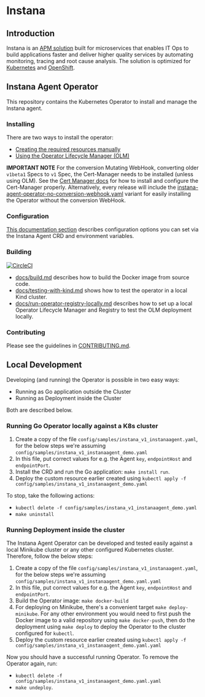 # Instana

## Introduction

Instana is an [APM solution](https://www.instana.com/product-overview/) built for microservices that enables IT Ops to build applications faster and deliver higher quality services by automating monitoring, tracing and root cause analysis. The solution is optimized for [Kubernetes](https://www.instana.com/automatic-kubernetes-monitoring/) and [OpenShift](https://www.instana.com/blog/automatic-root-cause-analysis-for-openshift-applications/).

## Instana Agent Operator

This repository contains the Kubernetes Operator to install and manage the Instana agent.

### Installing

There are two ways to install the operator:

* [Creating the required resources manually](https://www.instana.com/docs/setup_and_manage/host_agent/on/kubernetes/#install-operator-manually)
* [Using the Operator Lifecycle Manager (OLM)](https://www.instana.com/docs/setup_and_manage/host_agent/on/openshift/#install-operator-via-olm)

**IMPORTANT NOTE** For the conversion Mutating WebHook, converting older `v1beta1` Specs to `v1` Spec, the Cert-Manager needs to
be installed (unless using OLM). See the [Cert Manager docs](https://cert-manager.io/docs/installation/) for how to
install and configure the Cert-Manager properly.
Alternatively, every release will include the [instana-agent-operator-no-conversion-webhook.yaml](https://github.com/instana/instana-agent-operator/releases/latest/download/instana-agent-operator-no-conversion-webhook.yaml) variant for easily installing the Operator without the conversion WebHook.

### Configuration

[This documentation section](https://www.instana.com/docs/setup_and_manage/host_agent/on/kubernetes#operator-configuration) describes configuration options you can set via the Instana Agent CRD and environment variables.

### Building

[![CircleCI](https://circleci.com/gh/instana/instana-agent-operator.svg?style=svg)](https://circleci.com/gh/instana/instana-agent-operator)

* [docs/build.md](docs/build.md) describes how to build the Docker image from source code.
* [docs/testing-with-kind.md](docs/testing-with-kind.md) shows how to test the operator in a local Kind cluster.
* [docs/run-operator-registry-locally.md](docs/run-operator-registry-locally.md) describes how to set up a local Operator Lifecycle Manager and Registry to test the OLM deployment locally.

### Contributing

Please see the guidelines in [CONTRIBUTING.md](CONTRIBUTING.md).

## Local Development

Developing (and running) the Operator is possible in two easy ways:
- Running as Go application outside the Cluster
- Running as Deployment inside the Cluster

Both are described below.

### Running Go Operator locally against a K8s cluster

1. Create a copy of the file `config/samples/instana_v1_instanaagent.yaml`, for the below steps we're assuming `config/samples/instana_v1_instanaagent_demo.yaml`
2. In this file, put correct values for e.g. the Agent `key`, `endpointHost` and `endpointPort`.
3. Install the CRD and run the Go application: `make install run`.
4. Deploy the custom resource earlier created using `kubectl apply -f config/samples/instana_v1_instanaagent_demo.yaml`

To stop, take the following actions:
- `kubectl delete -f config/samples/instana_v1_instanaagent_demo.yaml`
- `make uninstall`

### Running Deployment inside the cluster

The Instana Agent Operator can be developed and tested easily against a local Minikube cluster or any other configured
Kubernetes cluster. Therefore, follow the below steps:

1. Create a copy of the file `config/samples/instana_v1_instanaagent.yaml`, for the below steps we're assuming `config/samples/instana_v1_instanaagent_demo.yaml.yaml`
2. In this file, put correct values for e.g. the Agent `key`, `endpointHost` and `endpointPort`.
3. Build the Operator image: `make docker-build`
4. For deploying on Minikube, there's a convenient target `make deploy-minikube`. For any other environment you would
   need to first push the Docker image to a valid repository using `make docker-push`, then do the deployment
   using `make deploy` to deploy the Operator to the cluster configured for `kubectl`.
5. Deploy the custom resource earlier created using `kubectl apply -f config/samples/instana_v1_instanaagent_demo.yaml.yaml`

Now you should have a successful running Operator.
To remove the Operator again, run:
- `kubectl delete -f config/samples/instana_v1_instanaagent_demo.yaml.yaml`
- `make undeploy`.

